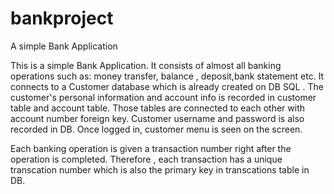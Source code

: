 # bankproject
A simple Bank Application

This is a simple Bank Application. It consists of almost all banking operations such as: money transfer, balance , deposit,bank statement  etc.
It connects to a Customer database which is already created on DB SQL .
 The customer's personal information and account info is recorded in customer table and account table. Those tables are connected to each other with account number foreign key.
Customer username and password is also recorded in DB. Once logged in, customer menu is seen on the screen.

Each banking operation is given a transaction number right after the operation is completed. Therefore , each transaction has a unique transcation number which is also the primary key in transcations table in DB.

